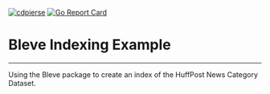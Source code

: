 [![cdpierse](https://circleci.com/gh/cdpierse/bleve_example.svg?style=svg)](https://app.circleci.com/pipelines/github/cdpierse/bleve_example) [![Go Report Card](https://goreportcard.com/badge/github.com/cdpierse/bleve_example)](https://goreportcard.com/report/github.com/cdpierse/bleve_example)

# Bleve Indexing Example

---

Using the Bleve package to create an index of the HuffPost News Category Dataset.
